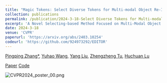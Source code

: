 ```yaml
---
title: "Magic Tokens: Select Diverse Tokens for Multi-modal Object Re-Identification"
collection: publications
permalink: /publication/2024-3-18-Select Diverse Tokens for Multi-modal Object Re-Identification
excerpt: 'A Novel Selecting-based Method Focused on Multi-Modal Object Re-Identification.'
date: 2024-3-18
venue: 'CVPR'
paperurl: 'https://arxiv.org/abs/2403.10254'
codeurl: 'https://github.com/924973292/EDITOR'
---
```

[Pingping Zhang*](<https://scholar.google.com/citations?user=MfbIbuEAAAAJ&hl=zh-CN>), [Yuhao Wang](<https://scholar.google.com/citations?user=WZvjVLkAAAAJ&hl=zh-CN>), [Yang Liu](<https://dblp.org/pid/51/3710-66.html>), [Zhengzheng Tu](<https://dblp.org/pid/138/5016.html>), [Huchuan Lu](<https://scholar.google.com/citations?hl=zh-CN&user=D3nE0agAAAAJ>)

[Paper](https://arxiv.org/abs/2403.10254)
[Code](https://github.com/924973292/EDITOR)

![CVPR2024_poster_00.png](..%2Fimages%2FCVPR2024_poster_00.png)